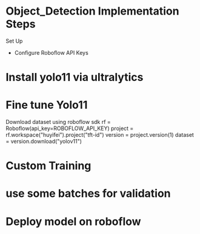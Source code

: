 # Object_Detection Implementation Steps
Set Up
- Configure Roboflow API Keys
# Install yolo11 via ultralytics
# Fine tune Yolo11
  Download dataset using roboflow sdk
  rf = Roboflow(api_key=ROBOFLOW_API_KEY)
  project = rf.workspace("huyifei").project("tft-id")
  version = project.version(1)
  dataset = version.download("yolov11")
# Custom Training
# use some batches for validation
# Deploy model on roboflow
